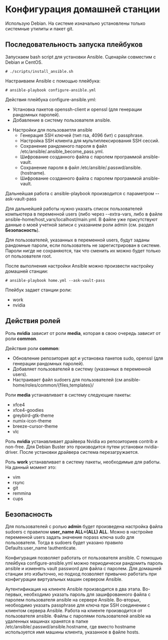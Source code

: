 # Конфигурация домашней станции
Использую Debian. На системе изначально установлены только системные утилиты 
и пакет git.

## Последовательность запуска плейбуков
Запускаем bash script для установки Ansible. Сценарйи совместим с Debian и 
CentOS.
```
# ./scripts/install_ansible.sh
```
Настраиваем Ansible с помощью плейбука:
```
# ansible-playbook configure-ansible.yml
```
Действия плейбука configure-ansible.yml:
- Установка пакетов openssh-client и openssl (для генерации рандомных паролей).
- Добавление в систему пользователя ansible.
+ Настройки для пользоваетля ansible
  + Генерация SSH ключей (тип rsa, 4096 бит) с passphrase.
  + Настройка SSH клиента для мультиплексирования SSH сессий.
  + Сохранение рандомного пароля в файл /etc/ansible/.ansible_become_pass.yml.
  + Шифрование созданного файла с паролем программой ansible-vault.
  + Сохранение пароля в файл /etc/ansible/.passwd/ansible.(hostname).
  + Шифрование созданного файла с паролем программой ansible-vault.

Дальнейшая работа с ansible-playbook производится с параметром --ask-vault-pass

Для дальнейшей работы нужно указать список пользователей компьютера в переменной 
users (либо через --extra-vars, либо в файле ansible-home/host_vars/localhost/main.yml.
В файле уже присутствуют данные о моей учетной записи с указанием роли admin 
(см. раздел **Безопасность**).

Для пользователей, указанных в переменной users, будут заданы рандомные пароли, 
если пользователь не зарегистрирован в системе. Пароли нигде не сохраняются, 
так что сменить их можно будет только от пользователя root.

После выполнения настройки Ansible можно произвести настройку домашней станции:
```
# ansible-playbook home.yml --ask-vault-pass
```

Плейбук задает станции роли:
- work
- nvidia

## Действия ролей
Роль **nvidia** зависит от роли **media**, которая в свою очередь зависит от роли **common**.

Действия роли **common**:
- Обновление репозитория apt и установка пакетов sudo, openssl (для генерации рандомных паролей).
- Добавляет пользователей в систему (указанных в переменной users).
- Настраивает файл sudoers для пользователей (см ansible-home/roles/common/{files,templates}/

Роли **media** устанавливает в систему следующие пакеты:
- xfce4
- xfce4-goodies
- greybird-gtk-theme
- numix-icon-theme
- breeze-cursor-theme
- vlc

Роль **nvidia** устанавливает драйвера Nvidia из репозиториев contrib и non-free. 
Для Debian Buster это производится путем установки nvidia-driver.
После установки драйвера система перезагружается.

Роль **work** устанавливает в систему пакеты, необходимые для работы. На данный момент это:
- vim
- rsync
- git
- remmina
- cups

## Безопасность
Для пользователей с ролью **admin** будет произведена настройка файла sudoers с 
правилом **user_name ALL=(ALL) ALL**. Можно в настройке переменной users задать 
значение nopass ключа sudo для пользователя. Тогда в sudoers будет указано 
правило Defaults:user_name !authenticate.

Конфигурация позволяет работать от пользователя ansible.
С помощью плейбука configure-ansible.yml можно периодически рандомить пароль ansible 
и изменять vault password для файла с паролем. Для домашней станции это избыточно, 
но подход позволяет привычно работать при конфигурации виртуальных машин 
сервером Ansible.

Аутентификация на клиенте Ansible производится в два этапа. Во-первых, 
необходимо указать пароль для зашифрованного файла с паролем пользователя 
ansible на сервере Ansible. Во-вторых, необходимо указать passphrase для ключа 
при SSH соединении с клиентом сервера Ansible. Работа на клиенте производится 
от пользователя ansible. 
Файлы с паролями пользователей ansible на удаленных машинах хранятся в папке 
/etc/ansible/.passwd/ansible.hostname, где вместо hostname используется имя машины 
клиента, указанное в файле hosts.